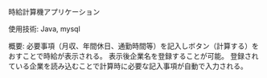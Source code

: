 時給計算機アプリケーション

使用技術: Java, mysql

概要: 必要事項（月収、年間休日、通勤時間等）を記入しボタン（計算する）をおすことで時給が表示される。
	表示後企業名を登録することが可能。
	登録されている企業を読み込むことで計算時に必要な記入事項が自動で入力される。
